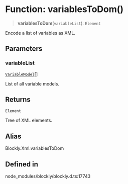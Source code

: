 # Function: variablesToDom()

> **variablesToDom**(`variableList`): `Element`

Encode a list of variables as XML.

## Parameters

### variableList

[`VariableModel`](../../classes/VariableModel.md)[]

List of all variable
models.

## Returns

`Element`

Tree of XML elements.

## Alias

Blockly.Xml.variablesToDom

## Defined in

node_modules/blockly/blockly.d.ts:17743
